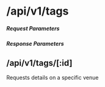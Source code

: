# /api/v1/tags

##### Request Parameters


##### Response Parameters

## /api/v1/tags/[:id]
Requests details on a specific venue